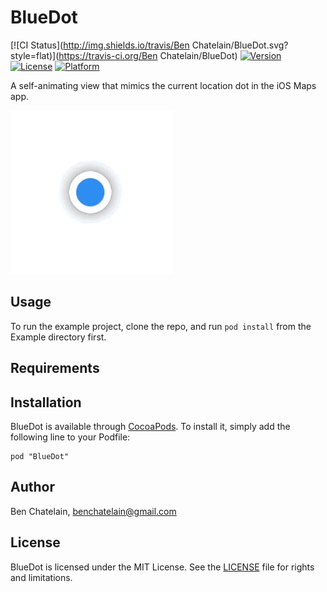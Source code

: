 # BlueDot

[![CI Status](http://img.shields.io/travis/Ben Chatelain/BlueDot.svg?style=flat)](https://travis-ci.org/Ben Chatelain/BlueDot)
[![Version](https://img.shields.io/cocoapods/v/BlueDot.svg?style=flat)](http://cocoadocs.org/docsets/BlueDot)
[![License](https://img.shields.io/cocoapods/l/BlueDot.svg?style=flat)](http://cocoadocs.org/docsets/BlueDot)
[![Platform](https://img.shields.io/cocoapods/p/BlueDot.svg?style=flat)](http://cocoadocs.org/docsets/BlueDot)

A self-animating view that mimics the current location dot in the iOS Maps app.

![blue dot animation](bluedot.gif)

## Usage

To run the example project, clone the repo, and run `pod install` from the Example directory first.

## Requirements

## Installation

BlueDot is available through [CocoaPods](http://cocoapods.org). To install
it, simply add the following line to your Podfile:

    pod "BlueDot"

## Author

Ben Chatelain, benchatelain@gmail.com

## License

BlueDot is licensed under the MIT License. See the [LICENSE](LICENSE.md) file for rights and limitations.

